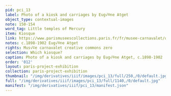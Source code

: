 ```yaml
---
pid: pci_13
label: Photo of a kiosk and carriages by Eug√®ne Atget
object_type: contextual-images
note: 150-154
word_tag: Little temples of Mercury
item: Kiosque
link: https://www.parismuseescollections.paris.fr/fr/musee-carnavalet/oeuvres/kiosque-et-fiacres-paris
notes: c.1898-1902 Eug√®ne Atget
rights: Mus√©e carnavalet creative commons zero
selection: Which kiosque?
caption: Photo of a kiosk and carriages by Eug√®ne Atget, c.1898-1902
order: '012'
layout: paris-project-exhibition
collection: paris-project-exhibition
thumbnail: "/img/derivatives/iiif/images/pci_13/full/250,/0/default.jpg"
full: "/img/derivatives/iiif/images/pci_13/full/1140,/0/default.jpg"
manifest: "/img/derivatives/iiif/pci_13/manifest.json"
---
```

